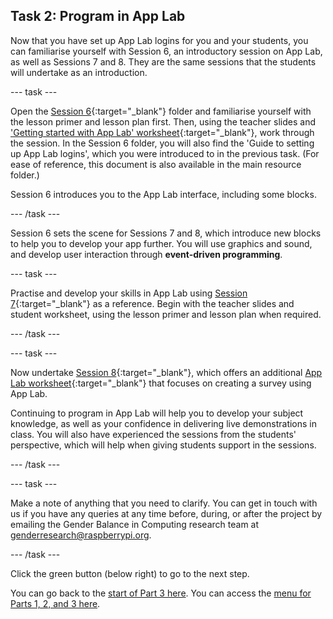 ## Task 2: Program in App Lab
Now that you have set up App Lab logins for you and your students, you can familiarise yourself with Session 6, an introductory session on App Lab, as well as Sessions 7 and 8. They are the same sessions that the students will undertake as an introduction.

--- task ---

Open the [Session 6](https://ncce.io/xBrv1w){:target="_blank"} folder and familiarise yourself with the lesson primer and lesson plan first. Then, using the teacher slides and ['Getting started with App Lab' worksheet](https://ncce.io/zeQYMr){:target="_blank"}, work through the session. In the Session 6 folder, you will also find the 'Guide to setting up App Lab logins', which you were introduced to in the previous task. (For ease of reference, this document is also available in the main resource folder.) 

Session 6 introduces you to the App Lab interface, including some blocks.

--- /task ---

Session 6 sets the scene for Sessions 7 and 8, which introduce new blocks to help you to develop your app further. You will use graphics and sound, and develop user interaction through **event-driven programming**.

--- task ---

Practise and develop your skills in App Lab using [Session 7](https://ncce.io/LZPVu7){:target="_blank"} as a reference. Begin with the teacher slides and student worksheet, using the lesson primer and lesson plan when required. 

--- /task ---

--- task ---

Now undertake [Session 8](https://ncce.io/sWbgon){:target="_blank"}, which offers an additional [App Lab worksheet](https://ncce.io/gyNQ8y){:target="_blank"} that focuses on creating a survey using App Lab.

Continuing to program in App Lab will help you to develop your subject knowledge, as well as your confidence in delivering live demonstrations in class. You will also have experienced the sessions from the students' perspective, which will help when giving students support in the sessions. 

--- /task ---

--- task ---

Make a note of anything that you need to clarify. You can get in touch with us if you have any queries at any time before, during, or after the project by emailing the Gender Balance in Computing research team at [genderresearch@raspberrypi.org](mailto:genderresearch@raspberrypi.org).

--- /task ---

Click the green button (below right) to go to the next step.

You can go back to the [start of Part 3 here](https://projects.raspberrypi.org/en/projects/Year8-RelevanceTraining-Part3-GBICi4). 
You can access the [menu for Parts 1, 2, and 3 here](https://projects.raspberrypi.org/en/pathways/year8-relevancetraining-gbici4).

